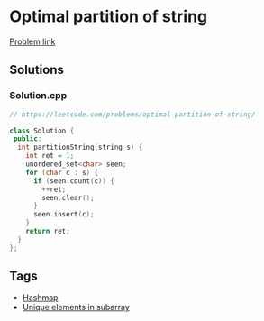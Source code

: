 # Optimal partition of string

[Problem link](https://leetcode.com/problems/optimal-partition-of-string/)

## Solutions


### Solution.cpp
```cpp
// https://leetcode.com/problems/optimal-partition-of-string/

class Solution {
 public:
  int partitionString(string s) {
    int ret = 1;
    unordered_set<char> seen;
    for (char c : s) {
      if (seen.count(c)) {
        ++ret;
        seen.clear();
      }
      seen.insert(c);
    }
    return ret;
  }
};
```
## Tags

* [Hashmap](/README.md#Hashmap)
* [Unique elements in subarray](/README.md#Unique_elements_in_subarray)
